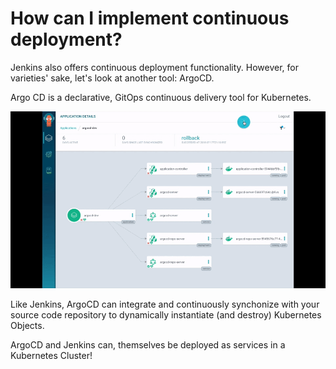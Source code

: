 # How can I implement continuous deployment?

Jenkins also offers continuous deployment functionality. However, for varieties' sake, let's look at another tool: ArgoCD.

Argo CD is a declarative, GitOps continuous delivery tool for Kubernetes.

![argo](assets/argocd-ui.gif)

Like Jenkins, ArgoCD can integrate and continuously synchonize with your source code repository to dynamically instantiate
(and destroy) Kubernetes Objects. 

ArgoCD and Jenkins can, themselves be deployed as services in a Kubernetes Cluster!